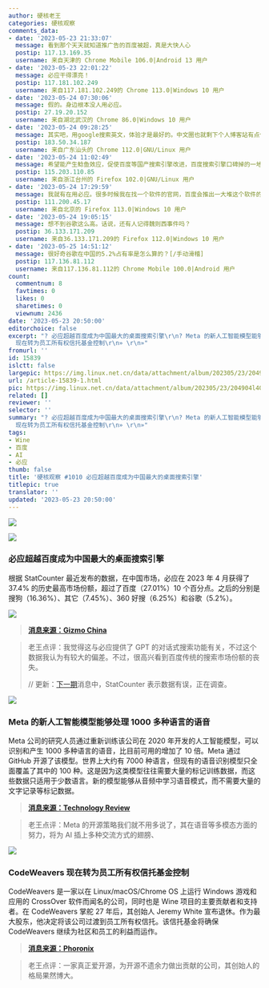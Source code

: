 ```yaml
---
author: 硬核老王
categories: 硬核观察
comments_data:
- date: '2023-05-23 21:33:07'
  message: 看到那个天天就知道推广告的百度被超，真是大快人心
  postip: 117.13.169.35
  username: 来自天津的 Chrome Mobile 106.0|Android 13 用户
- date: '2023-05-23 22:01:22'
  message: 必应干得漂亮！
  postip: 117.181.102.249
  username: 来自117.181.102.249的 Chrome 113.0|Windows 10 用户
- date: '2023-05-24 07:30:06'
  message: 假的。身边根本没人用必应。
  postip: 27.19.20.152
  username: 来自湖北武汉的 Chrome 86.0|Windows 10 用户
- date: '2023-05-24 09:28:25'
  message: 其实吧，用google搜索英文，体验才是最好的。中文圈也就剩下个人博客站有点价值
  postip: 183.50.34.187
  username: 来自广东汕头的 Chrome 112.0|GNU/Linux 用户
- date: '2023-05-24 11:02:49'
  message: 希望能产生鲶鱼效应，促使百度等国产搜索引擎改进，百度搜索引擎口碑掉的一地！
  postip: 115.203.110.85
  username: 来自浙江台州的 Firefox 102.0|GNU/Linux 用户
- date: '2023-05-24 17:29:59'
  message: 我就有在用必应。很多时候我在找一个软件的官网，百度会推出一大堆这个软件的相关话题，但是翻几页也找不到人家的官网。
  postip: 111.200.45.17
  username: 来自北京的 Firefox 113.0|Windows 10 用户
- date: '2023-05-24 19:05:15'
  message: 想不到谷歌这么高。话说，还有人记得魏则西事件吗？
  postip: 36.133.171.209
  username: 来自36.133.171.209的 Firefox 112.0|Windows 10 用户
- date: '2023-05-25 14:51:12'
  message: 很好奇谷歌在中国的5.2%占有率是怎么算的？[/手动滑稽]
  postip: 117.136.81.112
  username: 来自117.136.81.112的 Chrome Mobile 100.0|Android 用户
count:
  commentnum: 8
  favtimes: 0
  likes: 0
  sharetimes: 0
  viewnum: 2436
date: '2023-05-23 20:50:00'
editorchoice: false
excerpt: "? 必应超越百度成为中国最大的桌面搜索引擎\r\n? Meta 的新人工智能模型能够处理 1000 多种语言的语音\r\n? CodeWeavers
  现在转为员工所有权信托基金控制\r\n» \r\n»"
fromurl: ''
id: 15839
islctt: false
largepic: https://img.linux.net.cn/data/attachment/album/202305/23/204904l40iic2h0eiu1b0z.jpg
url: /article-15839-1.html
pic: https://img.linux.net.cn/data/attachment/album/202305/23/204904l40iic2h0eiu1b0z.jpg.thumb.jpg
related: []
reviewer: ''
selector: ''
summary: "? 必应超越百度成为中国最大的桌面搜索引擎\r\n? Meta 的新人工智能模型能够处理 1000 多种语言的语音\r\n? CodeWeavers
  现在转为员工所有权信托基金控制\r\n» \r\n»"
tags:
- Wine
- 百度
- AI
- 必应
thumb: false
title: '硬核观察 #1010 必应超越百度成为中国最大的桌面搜索引擎'
titlepic: true
translator: ''
updated: '2023-05-23 20:50:00'
---
```


![](https://img.linux.net.cn/data/attachment/album/202305/23/204904l40iic2h0eiu1b0z.jpg)


![](https://img.linux.net.cn/data/attachment/album/202305/23/204918ku2z1w9n5nty9wvb.jpg)


### 必应超越百度成为中国最大的桌面搜索引擎


根据 StatCounter 最近发布的数据，在中国市场，必应在 2023 年 4 月获得了 37.4% 的历史最高市场份额，超过了百度（27.01%）10 个百分点。之后的分别是搜狗（16.36%）、其它（7.45%）、360 好搜（6.25%）和谷歌（5.2%）。


![](https://img.linux.net.cn/data/attachment/album/202305/23/204939w2lkz0kbj5qqqm5k.jpg)



> 
> **[消息来源：Gizmo China](https://www.gizmochina.com/2023/05/22/microsoft-bing-overtakes-baidu-china-desktop-search-engine/)**
> 
> 
> 



> 
> 老王点评：我觉得这与必应提供了 GPT 的对话式搜索功能有关，不过这个数据我认为有较大的偏差。不过，很高兴看到百度传统的搜索市场份额的丧失。
> 
> 
> // 更新：[下一期](/article-15842-1.html)消息中，StatCounter 表示数据有误，正在调查。
> 
> 
> 


![](https://img.linux.net.cn/data/attachment/album/202305/23/204951q14w41w3k2i47rkd.jpg)


### Meta 的新人工智能模型能够处理 1000 多种语言的语音


Meta 公司的研究人员通过重新训练该公司在 2020 年开发的人工智能模型，可以识别和产生 1000 多种语言的语音，比目前可用的增加了 10 倍。Meta 通过 GitHub 开源了该模型。世界上大约有 7000 种语言，但现有的语音识别模型只全面覆盖了其中的 100 种。这是因为这类模型往往需要大量的标记训练数据，而这些数据只适用于少数语言。新的模型能够从音频中学习语音模式，而不需要大量的文字记录等标记数据。



> 
> **[消息来源：Technology Review](https://www.technologyreview.com/2023/05/22/1073471/metas-new-ai-models-can-recognize-and-produce-speech-for-more-than-1000-languages/)**
> 
> 
> 



> 
> 老王点评：Meta 的开源策略我们就不用多说了，其在语音等多模态方面的努力，将为 AI 插上多种交流方式的翅膀、
> 
> 
> 


![](https://img.linux.net.cn/data/attachment/album/202305/23/205011dpkkq95appuvkez6.jpg)


### CodeWeavers 现在转为员工所有权信托基金控制


CodeWeavers 是一家以在 Linux/macOS/Chrome OS 上运行 Windows 游戏和应用的 CrossOver 软件而闻名的公司，同时也是 Wine 项目的主要贡献者和支持者。在 CodeWeavers 掌舵 27 年后，其创始人 Jeremy White 宣布退休。作为最大股东，他决定将该公司过渡到员工所有权信托。该信托基金将确保 CodeWeavers 继续为社区和员工的利益而运作。



> 
> **[消息来源：Phoronix](https://www.phoronix.com/news/CodeWeavers-Employee-Trust)**
> 
> 
> 



> 
> 老王点评：一家真正爱开源，为开源不遗余力做出贡献的公司，其创始人的格局果然博大。
> 
> 
>